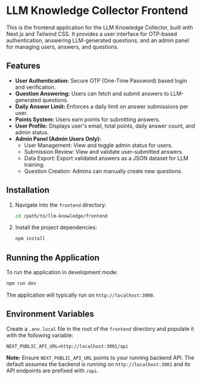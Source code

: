 # LLM Knowledge Collector Frontend

This is the frontend application for the LLM Knowledge Collector, built with Next.js and Tailwind CSS. It provides a user interface for OTP-based authentication, answering LLM-generated questions, and an admin panel for managing users, answers, and questions.

## Features

-   **User Authentication:** Secure OTP (One-Time Password) based login and verification.
-   **Question Answering:** Users can fetch and submit answers to LLM-generated questions.
-   **Daily Answer Limit:** Enforces a daily limit on answer submissions per user.
-   **Points System:** Users earn points for submitting answers.
-   **User Profile:** Displays user's email, total points, daily answer count, and admin status.
-   **Admin Panel (Admin Users Only):**
    -   User Management: View and toggle admin status for users.
    -   Submission Review: View and validate user-submitted answers.
    -   Data Export: Export validated answers as a JSON dataset for LLM training.
    -   Question Creation: Admins can manually create new questions.

## Installation

1.  Navigate into the `frontend` directory:
    ```bash
    cd /path/to/llm-knowledge/frontend
    ```
2.  Install the project dependencies:
    ```bash
    npm install
    ```

## Running the Application

To run the application in development mode:

```bash
npm run dev
```

The application will typically run on `http://localhost:3000`.

## Environment Variables

Create a `.env.local` file in the root of the `frontend` directory and populate it with the following variable:

```env
NEXT_PUBLIC_API_URL=http://localhost:3001/api
```

**Note:** Ensure `NEXT_PUBLIC_API_URL` points to your running backend API. The default assumes the backend is running on `http://localhost:3001` and its API endpoints are prefixed with `/api`.